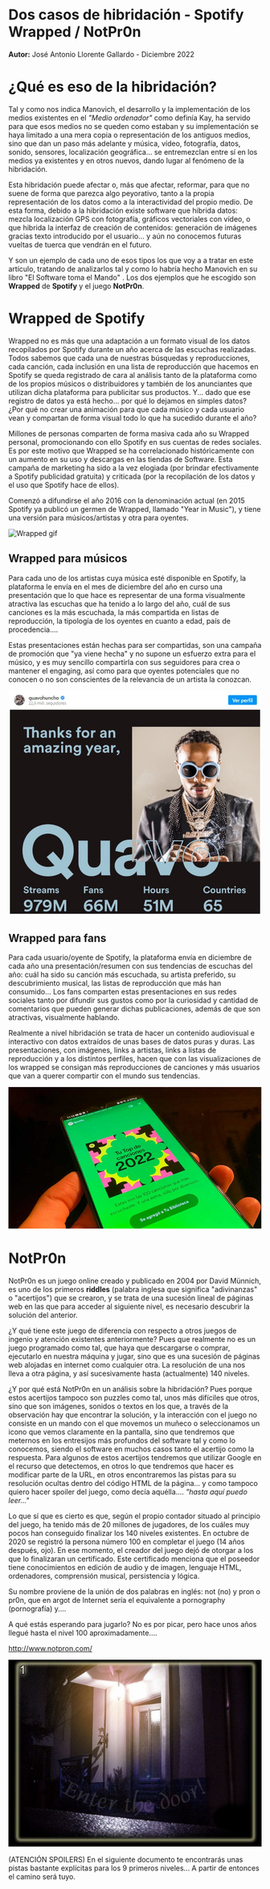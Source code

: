 # Dos casos de hibridación - Spotify Wrapped / NotPr0n

**Autor:** José Antonio Llorente Gallardo - Diciembre 2022 

# ¿Qué es eso de la hibridación?


Tal y como nos indica Manovich, el desarrollo y la implementación de los medios existentes en el *"Medio ordenador"* como definía Kay, ha servido para que esos medios no se queden como estaban y su implementación se haya limitado a una mera copia o representación de los antiguos medios, sino que dan un paso más adelante y música, vídeo, fotografía, datos, sonido, sensores, localización geográfica... se entremezclan entre sí en los medios ya existentes y en otros nuevos, dando lugar al fenómeno de la hibridación.

Esta hibridación puede afectar o, más que afectar, reformar, para que no suene de forma que parezca algo peyorativo, tanto a la propia representación de los datos como a la interactividad del propio medio. De esta forma, debido a la hibridación existe software que hibrida datos: mezcla localización GPS con fotografía, gráficos vectoriales con vídeo, o que hibrida la interfaz de creación de contenidos: generación de imágenes gracias texto introducido por el usuario... y  aún no conocemos futuras vueltas de tuerca que vendrán en el futuro.

Y son un ejemplo de cada uno de esos tipos los que voy a a tratar en este artículo, tratando de analizarlos tal y como lo habría hecho Manovich en su libro "El Software toma el Mando" . Los dos ejemplos que he escogido son **Wrapped** de **Spotify** y el juego **NotPr0n**. 

  




# Wrapped de Spotify

Wrapped no es más que una adaptación a un formato visual de los datos recopilados por Spotify durante un año acerca de las escuchas realizadas. Todos sabemos que cada una de nuestras búsquedas y reproducciones, cada canción, cada inclusión en una lista de reproducción que hacemos en Spotify se queda registrado de cara al análisis tanto de la plataforma como de los propios músicos o distribuidores y también de los anunciantes que utilizan dicha plataforma para publicitar sus productos. Y... dado que ese registro de datos ya está hecho... por qué lo dejamos en simples datos? ¿Por qué no crear una animación para que cada músico y cada usuario vean y compartan de forma visual todo lo que ha sucedido durante el año?

Millones de personas comparten de forma masiva cada año su Wrapped personal, promocionando con ello Spotify en sus cuentas de redes sociales. Es por este motivo que Wrapped se ha correlacionado históricamente con un aumento en su uso y descargas en las tiendas de Software. Esta campaña de marketing ha sido a la vez elogiada (por brindar efectivamente a Spotify publicidad gratuita) y criticada (por la recopilación de los datos y el uso que Spotify hace de ellos).


Comenzó a difundirse el año 2016 con la denominación actual (en 2015 Spotify ya publicó un germen de Wrapped, llamado "Year in Music"), y tiene una versión para músicos/artistas y otra para oyentes. 


![Wrapped gif](https://github.com/joellorente/PEC3_Manovich_Reloaded/blob/main/20221221_081006.gif)

## Wrapped para músicos

Para cada uno de los artistas cuya música esté disponible en Spotify, la plataforma le envía en el mes de diciembre del año en curso una presentación que lo que hace es representar de una forma visualmente atractiva las escuchas que ha tenido a lo largo del año, cuál de sus canciones es la más escuchada, la más compartida en listas de reproducción, la tipología de los oyentes en cuanto a edad, país de procedencia....

Estas presentaciones están hechas para ser compartidas, son una campaña de promoción que "ya viene hecha" y no supone un esfuerzo extra para el músico, y es muy sencillo compartirla con sus seguidores para crea o mantener el engaging, así como para que oyentes potenciales que no conocen o no son conscientes de la relevancia de un artista la conozcan.

![Wrapped para Artistas](https://github.com/joellorente/PEC3_Manovich_Reloaded/blob/main/wrapped%20artists.jpg)

## Wrapped para fans

Para cada usuario/oyente de Spotify, la plataforma envía en diciembre de cada año una presentación/resumen con sus tendencias de escuchas del año: cuál ha sido su canción más escuchada, su artista preferido, su descubrimiento musical, las listas de reproducción que más han consumido... 
Los fans comparten estas presentaciones en sus redes sociales tanto por difundir sus gustos como por la curiosidad y cantidad de comentarios que pueden generar dichas publicaciones, además de que son atractivas, visualmente hablando.

Realmente a nivel hibridación se trata de hacer un  contenido audiovisual e interactivo con datos extraídos de unas bases de datos puras y duras. Las presentaciones, con imágenes, links a artistas, links a listas de reproducción y a los distintos perfiles, hacen que con las visualizaciones de los wrapped se consigan más reproducciones de canciones y más usuarios que van a querer compartir con el mundo sus tendencias.

![Wrapped para fans](https://github.com/joellorente/PEC3_Manovich_Reloaded/blob/main/wrapped%20fans.jpg)

# NotPr0n

NotPr0n es un juego online creado y publicado en 2004 por David Münnich, es uno de los primeros **riddles**   (palabra inglesa que significa "adivinanzas" o "acertijos") que se crearon, y se trata de una sucesión lineal de páginas web en las que para acceder al siguiente nivel, es necesario descubrir la solución del anterior. 

¿Y qué tiene este juego de diferencia con respecto a otros juegos de ingenio y atención existentes anteriormente? Pues que realmente no es un juego programado como tal, que haya que descargarse o comprar, ejecutarlo en nuestra máquina y jugar, sino que es una sucesión de páginas web alojadas en internet como cualquier otra. La resolución de una nos lleva a otra página, y así sucesivamente hasta (actualmente) 140 niveles. 

¿Y por qué está NotPr0n en un análisis sobre la hibridación? Pues porque estos acertijos tampoco son puzzles como tal, unos más difíciles que otros, sino que son imágenes, sonidos o textos en los que, a través de la observación hay que encontrar la solución, y la interacción con el juego no consiste en un mando con el que movemos un muñeco o seleccionamos un icono que vemos claramente en la pantalla, sino que tendremos que meternos en los entresijos más profundos del software tal y como lo conocemos, siendo el software en muchos casos tanto el acertijo como la respuesta. Para algunos de estos acertijos tendremos que utilizar Google en el recurso que detectemos, en otros lo que tendremos que hacer es modificar parte de la URL, en otros encontraremos las pistas para su resolución ocultas dentro del código HTML de la página... y como tampoco quiero hacer spoiler del juego, como decía aquélla.... *"hasta aquí puedo leer..."*

Lo que sí que es cierto es que, según el propio contador situado al principio del juego, ha tenido más de 20 millones de jugadores, de los cuáles muy pocos han conseguido finalizar los 140 niveles existentes. En octubre de 2020 se registró la persona número 100 en completar el juego (14 años después, ojo). En ese momento, el creador del juego dejó de otorgar a los que lo finalizaran un certificado. Este certificado menciona que el poseedor tiene conocimientos en edición de audio y de imagen, lenguaje HTML, ordenadores, comprensión musical, persistencia y lógica.

Su nombre proviene de la unión de dos palabras en inglés: not (no) y pron o pr0n, que en argot de Internet sería el equivalente a pornography (pornografía) y....

A qué estás esperando para jugarlo? No es por picar, pero hace unos años llegué hasta el nivel 100 aproximadamente....

http://www.notpron.com/

![NotPr0n nivel 1](https://github.com/joellorente/PEC3_Manovich_Reloaded/blob/main/Notpr0n%20level1.jpg)

(ATENCIÓN SPOILERS) En el siguiente documento te encontrarás unas pistas bastante explícitas para los 9 primeros niveles... A partir de entonces el camino será tuyo.


